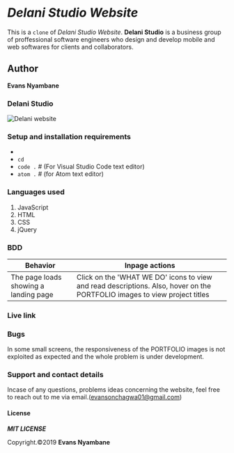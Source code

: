 # _Delani Studio Website_

This is a `clone` of *Delani Studio Website*. **Delani Studio** is a business group of proffessional software engineers who design and develop mobile and web softwares for clients and collaborators.

## Author
**Evans Nyambane** 
 

### Delani Studio
![Delani website]()

### Setup and installation requirements
- ` `
- `cd `
- `code .` # (For Visual Studio Code text editor)
- `atom .` # (for Atom text editor)

### Languages used
1. JavaScript
2. HTML
3. CSS
4. jQuery

### BDD
| Behavior | Inpage actions | 
|----------|-------|
| The page loads showing a landing page | Click on the 'WHAT WE DO' icons to view and read descriptions. Also, hover on the PORTFOLIO images to view project titles | 

### Live link


### Bugs
In some small screens, the responsiveness of the PORTFOLIO images is not exploited as expected and the whole problem is under development.

### Support and contact details
Incase of any questions, problems ideas concerning the website, feel free to reach out to me via email.(evansonchagwa01@gmail.com)

#### License
***MIT LICENSE***


Copyright.©2019 **Evans Nyambane**


